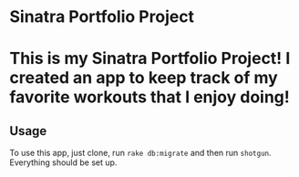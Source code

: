 # Sinatra Portfolio Project

This is my Sinatra Portfolio Project!  I created an app to keep track of my favorite workouts that I enjoy doing!
=======

## Usage

To use this app, just clone, run `rake db:migrate` and then run `shotgun`.
Everything should be set up.
